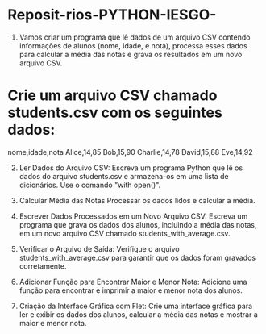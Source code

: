 # Reposit-rios-PYTHON-IESGO-

1. Vamos criar um programa que lê dados de um arquivo CSV contendo informações de alunos (nome, idade, e nota), processa esses dados para calcular a média das notas e grava os resultados em um novo arquivo CSV.
# Crie um arquivo CSV chamado students.csv com os seguintes dados:
nome,idade,nota
Alice,14,85
Bob,15,90
Charlie,14,78
David,15,88
Eve,14,92

2. Ler Dados do Arquivo CSV:
Escreva um programa Python que lê os dados do arquivo students.csv e armazena-os em uma lista de dicionários. Use o comando "with open()".

3. Calcular Média das Notas
Processar os dados lidos e calcular a média.

4. Escrever Dados Processados em um Novo Arquivo CSV:
Escreva um programa que grava os dados dos alunos, incluindo a média das notas, em um novo arquivo CSV chamado students_with_average.csv.

5. Verificar o Arquivo de Saída:
Verifique o arquivo students_with_average.csv para garantir que os dados foram gravados corretamente.

6. Adicionar Função para Encontrar Maior e Menor Nota:
Adicione uma função para encontrar e imprimir a maior e menor nota dos alunos.

7. Criação da Interface Gráfica com Flet:
Crie uma interface gráfica para ler e exibir os dados dos alunos, calcular a média das notas e mostrar a maior e menor nota.
